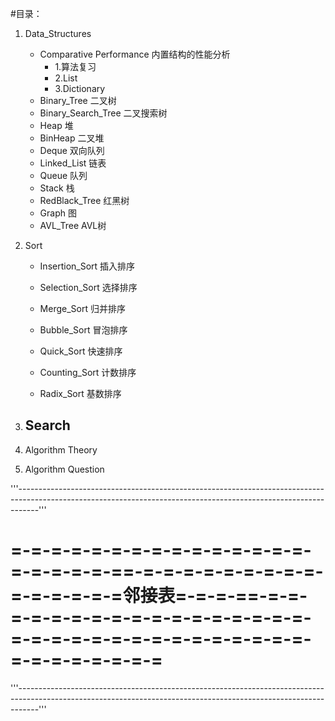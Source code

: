 #目录：
1. Data_Structures
    - Comparative Performance 内置结构的性能分析
        - 1.算法复习
        - 2.List
        - 3.Dictionary
    - Binary_Tree        二叉树
    - Binary_Search_Tree 二叉搜索树
    - Heap               堆
    - BinHeap            二叉堆
    - Deque              双向队列
    - Linked_List        链表
    - Queue              队列
    - Stack              栈
    - RedBlack_Tree      红黑树
    - Graph              图
    - AVL_Tree           AVL树
    
2. Sort
    - Insertion_Sort 插入排序
    - Selection_Sort 选择排序
    - Merge_Sort     归并排序
    - Bubble_Sort    冒泡排序
    - Quick_Sort     快速排序
    
    - Counting_Sort  计数排序
    - Radix_Sort     基数排序
    

3. Search
    - 
4. Algorithm Theory
5. Algorithm Question

'''-----------------------------------------------------------------------------------------------------------------------------------------------------------------'''
# =-=-=-=-=-=-=-=-=-=-=-=-=-=-=-=-=-=-=-=-==-=-=-=-=-=-=-=-=-=-=-=-=-=-=-=邻接表=-=-=-==-=-=-=-=-=-=-=-=-=-=-=-=-=-=-=-=-=-=-=-=-=-=-=-=-=-=-=-=-=-=-=-=-=-=-=-=-=-=-=-=
'''-----------------------------------------------------------------------------------------------------------------------------------------------------------------'''
